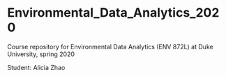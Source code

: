 # Environmental_Data_Analytics_2020
Course repository for Environmental Data Analytics (ENV 872L) at Duke University, spring 2020

Student: Alicia Zhao

